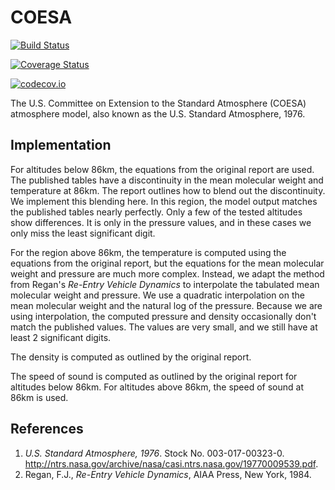 # COESA

[![Build Status](https://travis-ci.org/danielmatz/COESA.jl.svg?branch=master)](https://travis-ci.org/danielmatz/COESA.jl)

[![Coverage Status](https://coveralls.io/repos/danielmatz/COESA.jl/badge.svg?branch=master&service=github)](https://coveralls.io/github/danielmatz/COESA.jl?branch=master)

[![codecov.io](http://codecov.io/github/danielmatz/COESA.jl/coverage.svg?branch=master)](http://codecov.io/github/danielmatz/COESA.jl?branch=master)

The U.S. Committee on Extension to the Standard Atmosphere (COESA) atmosphere
model, also known as the U.S. Standard Atmosphere, 1976.

## Implementation

For altitudes below 86km, the equations from the original report are used.  The
published tables have a discontinuity in the mean molecular weight and
temperature at 86km.  The report outlines how to blend out the discontinuity.
We implement this blending here.  In this region, the model output matches the
published tables nearly perfectly.  Only a few of the tested altitudes show
differences.  It is only in the pressure values, and in these cases we only miss
the least significant digit.

For the region above 86km, the temperature is computed using the equations from
the original report, but the equations for the mean molecular weight and
pressure are much more complex.  Instead, we adapt the method from Regan's
_Re-Entry Vehicle Dynamics_ to interpolate the tabulated mean molecular weight
and pressure.  We use a quadratic interpolation on the mean molecular weight and
the natural log of the pressure.  Because we are using interpolation, the
computed pressure and density occasionally don't match the published values.
The values are very small, and we still have at least 2 significant digits.

The density is computed as outlined by the original report.

The speed of sound is computed as outlined by the original report for altitudes
below 86km.  For altitudes above 86km, the speed of sound at 86km is used.

## References

1. _U.S. Standard Atmosphere, 1976_. Stock No. 003-017-00323-0.
http://ntrs.nasa.gov/archive/nasa/casi.ntrs.nasa.gov/19770009539.pdf.
2. Regan, F.J., _Re-Entry Vehicle Dynamics_, AIAA Press, New York, 1984.

